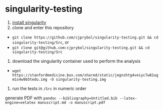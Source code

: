 # singularity-testing

1. [install singularity](http://singularity.lbl.gov/#install)
1. clone and enter this repository
  - `git clone https://github.com/cjprybol/singularity-testing.git && cd singularity-testing/Src`, or
  - `git clone git@github.com:cjprybol/singularity-testing.git && cd singularity-testing/Src`
1. download the singularity container used to perform the analysis
  - `wget https://stanfordmedicine.box.com/shared/static/jegnshtg4veiyc7w81ugm1s4w9b5tedu.img -O singularity-testing.img`
1. run the tests in `/Src` in numeric order

generate PDF with `pandoc --bibliography=Untitled.bib --latex-engine=xelatex manuscript.md -o manuscript.pdf`
